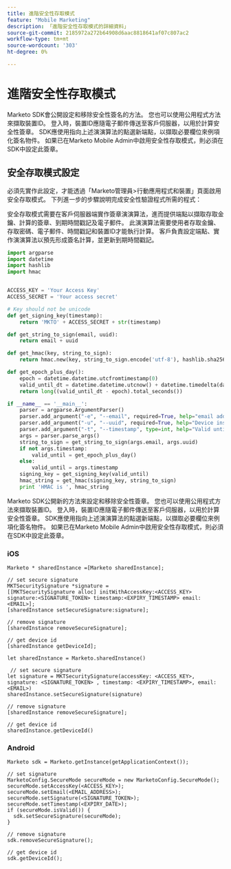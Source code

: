 ```yaml
---
title: 進階安全性存取模式
feature: "Mobile Marketing"
description: 「進階安全性存取模式的詳細資料」
source-git-commit: 2185972a272b64908d6aac8818641af07c807ac2
workflow-type: tm+mt
source-wordcount: '303'
ht-degree: 0%

---
```



# 進階安全性存取模式

Marketo SDK會公開設定和移除安全性簽名的方法。 您也可以使用公用程式方法來擷取裝置ID。 登入時，裝置ID應隨電子郵件傳送至客戶伺服器，以用於計算安全性簽章。 SDK應使用指向上述演演算法的點選新端點，以擷取必要欄位來例項化簽名物件。 如果已在Marketo Mobile Admin中啟用安全性存取模式，則必須在SDK中設定此簽章。

## 安全存取模式設定

必須先實作此設定，才能透過「Marketo管理員>行動應用程式和裝置」頁面啟用安全存取模式。 下列進一步的步驟說明完成安全性驗證程式所需的程式：

安全存取模式需要在客戶伺服器端實作簽章演演算法，進而提供端點以擷取存取金鑰、計算的簽章、到期時間戳記及電子郵件。 此演演算法需要使用者存取金鑰、存取密碼、電子郵件、時間戳記和裝置ID才能執行計算。 客戶負責設定端點、實作演演算法以預先形成簽名計算，並更新到期時間戳記。

```python
import argparse
import datetime
import hashlib
import hmac


ACCESS_KEY = 'Your Access Key'
ACCESS_SECRET = 'Your access secret'

# Key should not be unicode
def get_signing_key(timestamp):
    return 'MKTO' + ACCESS_SECRET + str(timestamp)

def get_string_to_sign(email, uuid):
    return email + uuid

def get_hmac(key, string_to_sign):
    return hmac.new(key, string_to_sign.encode('utf-8'), hashlib.sha256).hexdigest()

def get_epoch_plus_day():
    epoch = datetime.datetime.utcfromtimestamp(0)
    valid_until_dt = datetime.datetime.utcnow() + datetime.timedelta(days=1)
    return long((valid_until_dt - epoch).total_seconds())

if __name__ == '__main__':
    parser = argparse.ArgumentParser()
    parser.add_argument("-e", "--email", required=True, help="email address")
    parser.add_argument("-u", "--uuid", required=True, help="Device install id")
    parser.add_argument("-t", "--timestamp", type=int, help="Valid until timestamp")
    args = parser.parse_args()
    string_to_sign = get_string_to_sign(args.email, args.uuid)
    if not args.timestamp:
        valid_until = get_epoch_plus_day()
    else:
        valid_until = args.timestamp
    signing_key = get_signing_key(valid_until)
    hmac_string = get_hmac(signing_key, string_to_sign)
    print 'HMAC is ', hmac_string
```

Marketo SDK公開新的方法來設定和移除安全性簽章。 您也可以使用公用程式方法來擷取裝置ID。 登入時，裝置ID應隨電子郵件傳送至客戶伺服器，以用於計算安全性簽章。 SDK應使用指向上述演演算法的點選新端點，以擷取必要欄位來例項化簽名物件。 如果已在Marketo Mobile Admin中啟用安全性存取模式，則必須在SDK中設定此簽章。

### iOS

```
Marketo * sharedInstance =[Marketo sharedInstance];

// set secure signature
MKTSecuritySignature *signature =
[[MKTSecuritySignature alloc] initWithAccessKey:<ACCESS_KEY> signature:<SIGNATURE_TOKEN> timestamp:<EXPIRY_TIMESTAMP> email:<EMAIL>];
[sharedInstance setSecureSignature:signature];

// remove signature
[sharedInstance removeSecureSignature];

// get device id
[sharedInstance getDeviceId];
```

```
let sharedInstance = Marketo.sharedInstance()

 // set secure signature
let signature = MKTSecuritySignature(accessKey: <ACCESS_KEY>, signature: <SIGNATURE_TOKEN> , timestamp: <EXPIRY_TIMESTAMP>, email: <EMAIL>)
sharedInstance.setSecureSignature(signature)

// remove signature
[sharedInstance removeSecureSignature];

// get device id
sharedInstance.getDeviceId()
```

### Android

```
Marketo sdk = Marketo.getInstance(getApplicationContext());

// set signature
MarketoConfig.SecureMode secureMode = new MarketoConfig.SecureMode();
secureMode.setAccessKey(<ACCESS_KEY>);
secureMode.setEmail(<EMAIL_ADDRESS>);
secureMode.setSignature(<SIGNATURE_TOKEN>);
secureMode.setTimestamp(<EXPIRY_DATE>);
if (secureMode.isValid()) {
  sdk.setSecureSignature(secureMode);
}

// remove signature
sdk.removeSecureSignature();

// get device id
sdk.getDeviceId();
```
